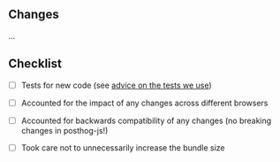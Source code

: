 ## Changes

...

<!-- Does this fix an issue? Uncomment the line below with the issue ID to automatically close it when merged -->
<!-- Closes #ISSUE_ID -->

## Checklist
- [ ] Tests for new code (see [advice on the tests we use](https://github.com/PostHog/posthog-js#tiers-of-testing))
- [ ] Accounted for the impact of any changes across different browsers
- [ ] Accounted for backwards compatibility of any changes (no breaking changes in posthog-js!)
- [ ] Took care not to unnecessarily increase the bundle size

